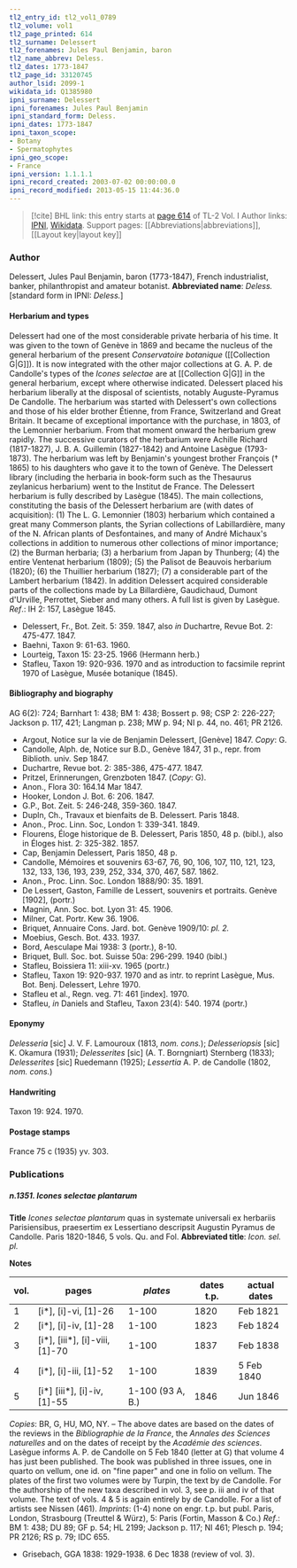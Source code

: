 ```yaml
---
tl2_entry_id: tl2_vol1_0789
tl2_volume: vol1
tl2_page_printed: 614
tl2_surname: Delessert
tl2_forenames: Jules Paul Benjamin, baron
tl2_name_abbrev: Deless.
tl2_dates: 1773-1847
tl2_page_id: 33120745
author_lsid: 2099-1
wikidata_id: Q1385980
ipni_surname: Delessert
ipni_forenames: Jules Paul Benjamin
ipni_standard_form: Deless.
ipni_dates: 1773-1847
ipni_taxon_scope: 
- Botany
- Spermatophytes
ipni_geo_scope: 
- France
ipni_version: 1.1.1.1
ipni_record_created: 2003-07-02 00:00:00.0
ipni_record_modified: 2013-05-15 11:44:36.0
---
```


> [!cite] BHL link: this entry starts at [page 614](https://www.biodiversitylibrary.org/page/33120745) of TL-2 Vol. I
> Author links: [IPNI](https://www.ipni.org/a/2099-1), [Wikidata](https://www.wikidata.org/wiki/Q1385980). Support pages: [[Abbreviations|abbreviations]], [[Layout key|layout key]]

### Author

Delessert, Jules Paul Benjamin, baron (1773-1847), French industrialist, banker, philanthropist and amateur botanist. 
**Abbreviated name**: *Deless.* \[standard form in IPNI: *Deless.*\]

#### Herbarium and types

Delessert had one of the most considerable private herbaria of his time. It was given to the town of Genève in 1869 and became the nucleus of the general herbarium of the present *Conservatoire botanique* ([[Collection G|G]]). It is now integrated with the other major collections at G. A. P. de Candolle's types of the *Icones selectae* are at [[Collection G|G]] in the general herbarium, except where otherwise indicated.
Delessert placed his herbarium liberally at the disposal of scientists, notably Auguste-Pyramus De Candolle. The herbarium was started with Delessert's own collections and those of his elder brother Étienne, from France, Switzerland and Great Britain. It became of exceptional importance with the purchase, in 1803, of the Lemonnier herbarium. From that moment onward the herbarium grew rapidly. The successive curators of the herbarium were Achille Richard (1817-1827), J. B. A. Guillemin (1827-1842) and Antoine Lasègue (1793-1873). The herbarium was left by Benjamin's youngest brother François († 1865) to his daughters who gave it to the town of Genève. The Delessert library (including the herbaria in book-form such as the Thesaurus zeylanicus herbarium) went to the Institut de France. The Delessert herbarium is fully described by Lasègue (1845).
The main collections, constituting the basis of the Delessert herbarium are (with dates of acquisition): (1) The L. G. Lemonnier (1803) herbarium which contained a great many Commerson plants, the Syrian collections of Labillardière, many of the N. African plants of Desfontaines, and many of André Michaux's collections in addition to numerous other collections of minor importance; (2) the Burman herbaria; (3) a herbarium from Japan by Thunberg; (4) the entire Ventenat herbarium (1809); (5) the Palisot de Beauvois herbarium (1820); (6) the Thuillier herbarium (1827); (7) a considerable part of the Lambert herbarium (1842). In addition Delessert acquired considerable parts of the collections made by La Billardière, Gaudichaud, Dumont d'Urville, Perrottet, Sieber and many others. A full list is given by Lasègue.
*Ref*.: IH 2: 157, Lasègue 1845.
- Delessert, Fr., Bot. Zeit. 5: 359. 1847, also *in* Duchartre, Revue Bot. 2: 475-477. 1847.
- Baehni, Taxon 9: 61-63. 1960.
- Lourteig, Taxon 15: 23-25. 1966 (Hermann herb.)
- Stafleu, Taxon 19: 920-936. 1970 and as introduction to facsimile reprint 1970 of Lasègue, Musée botanique (1845).

#### Bibliography and biography

AG 6(2): 724; Barnhart 1: 438; BM 1: 438; Bossert p. 98; CSP 2: 226-227; Jackson p. 117, 421; Langman p. 238; MW p. 94; NI p. 44, no. 461; PR 2126.
- Argout, Notice sur la vie de Benjamin Delessert, \[Genève\] 1847. *Copy*: G.
- Candolle, Alph. de, Notice sur B.D., Genève 1847, 31 p., repr. from Biblioth. univ. Sep 1847.
- Duchartre, Revue bot. 2: 385-386, 475-477. 1847.
- Pritzel, Erinnerungen, Grenzboten 1847. (*Copy*: G).
- Anon., Flora 30: 164.14 Mar 1847.
- Hooker, London J. Bot. 6: 206. 1847.
- G.P., Bot. Zeit. 5: 246-248, 359-360. 1847.
- Dupln, Ch., Travaux et bienfaits de B. Delessert. Paris 1848.
- Anon., Proc. Linn. Soc, London 1: 339-341. 1849.
- Flourens, Éloge historique de B. Delessert, Paris 1850, 48 p. (bibl.), also in Éloges hist. 2: 325-382. 1857.
- Cap, Benjamin Delessert, Paris 1850, 48 p.
- Candolle, Mémoires et souvenirs 63-67, 76, 90, 106, 107, 110, 121, 123, 132, 133, 136, 193, 239, 252, 334, 370, 467, 587. 1862.
- Anon., Proc. Linn. Soc. London 1888/90: 35. 1891.
- De Lessert, Gaston, Famille de Lessert, souvenirs et portraits. Genève \[1902\], (portr.)
- Magnin, Ann. Soc. bot. Lyon 31: 45. 1906.
- Milner, Cat. Portr. Kew 36. 1906.
- Briquet, Annuaire Cons. Jard. bot. Genève 1909/10: *pl. 2.*
- Moebius, Gesch. Bot. 433. 1937.
- Bord, Aesculape Mai 1938: 3 (portr.), 8-10.
- Briquet, Bull. Soc. bot. Suisse 50a: 296-299. 1940 (bibl.)
- Stafleu, Boissiera 11: xiii-xv. 1965 (portr.)
- Stafleu, Taxon 19: 920-937. 1970 and as intr. to reprint Lasègue, Mus. Bot. Benj. Delessert, Lehre 1970.
- Stafleu et al., Regn. veg. 71: 461 \[index\]. 1970.
- Stafleu, *in* Daniels and Stafleu, Taxon 23(4): 540. 1974 (portr.)

#### Eponymy

*Delesseria* \[sic\] J. V. F. Lamouroux (1813, *nom. cons.*); *Delesseriopsis* \[sic\] K. Okamura (1931); *Delesserites* \[sic\] (A. T. Borngniart) Sternberg (1833); *Delesserites* \[sic\] Ruedemann (1925); *Lessertia* A. P. de Candolle (1802, *nom. cons.*)

#### Handwriting

Taxon 19: 924. 1970.

#### Postage stamps

France 75 c (1935) yv. 303.

### Publications

##### n.1351. Icones selectae plantarum

**Title**
*Icones selectae plantarum* quas in systemate universali ex herbariis Parisiensibus, praesertim ex Lessertiano descripsit Augustin Pyramus de Candolle. Paris 1820-1846, 5 vols. Qu. and Fol.
**Abbreviated title**: *Icon. sel. pl.*

**Notes**

|vol.	|pages	|*plates*	|dates t.p.	|actual dates|
|---	|---	|---	|---	|---	|
|1	|\[i\*\], \[i\]-vi, \[1\]-26	|1-100	|1820	|Feb 1821|
|2	|\[i\*\], \[i\]-iv, \[1\]-28	|1-100	|1823	|Feb 1824|
|3	|\[i\*\], \[iii\*\], \[i\]-viii, \[1\]-70	|1-100	|1837	|Feb 1838|
|4	|\[i\*\], \[i\]-iii, \[1\]-52	|1-100	|1839	|5 Feb 1840|
|5	|\[i\*\] \[iii\*\], \[i\]-iv, \[1\]-55	|1-100 (93 A, B.)	|1846	|Jun 1846|

*Copies*: BR, G, HU, MO, NY. – The above dates are based on the dates of the reviews in the *Bibliographie de la France*, the *Annales des Sciences naturelles* and on the dates of receipt by the *Académie des sciences*. Lasègue informs A. P. de Candolle on 5 Feb 1840 (letter at G) that volume 4 has just been published. The book was published in three issues, one in quarto on vellum, one id. on "fine paper" and one in folio on vellum. The plates of the first two volumes were by Turpin, the text by de Candolle. For the authorship of the new taxa described in vol. 3, see p. iii and iv of that volume. The text of vols. 4 & 5 is again entirely by de Candolle. For a list of artists see Nissen (461). *Imprints*: (1-4) none on engr. t.p. but publ. Paris, London, Strasbourg (Treuttel & Würz), 5: Paris (Fortin, Masson & Co.)
*Ref*.: BM 1: 438; DU 89; GF p. 54; HL 2199; Jackson p. 117; NI 461; Plesch p. 194; PR 2126; RS p. 79; IDC 655.
- Grisebach, GGA 1838: 1929-1938. 6 Dec 1838 (review of vol. 3).

